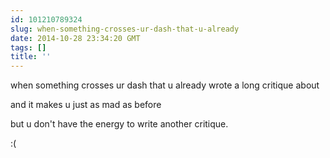 ```yaml
---
id: 101210789324
slug: when-something-crosses-ur-dash-that-u-already
date: 2014-10-28 23:34:20 GMT
tags: []
title: ''
---
```


when something crosses ur dash that u already wrote a long critique about

and it makes u just as mad as before

but u don't have the energy to write another critique.

:(